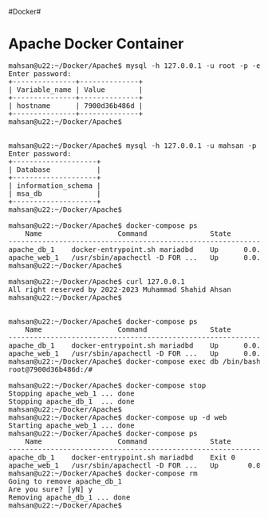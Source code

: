 #Docker#
<h1> Apache Docker Container</h1>

<pre>
mahsan@u22:~/Docker/Apache$ mysql -h 127.0.0.1 -u root -p -e "show variables like 'hostname';"
Enter password:
+---------------+--------------+
| Variable_name | Value        |
+---------------+--------------+
| hostname      | 7900d36b486d |
+---------------+--------------+
mahsan@u22:~/Docker/Apache$


mahsan@u22:~/Docker/Apache$ mysql -h 127.0.0.1 -u mahsan -p -e "show databases;"
Enter password:
+--------------------+
| Database           |
+--------------------+
| information_schema |
| msa_db             |
+--------------------+
mahsan@u22:~/Docker/Apache$

mahsan@u22:~/Docker/Apache$ docker-compose ps
    Name                  Command               State                    Ports
------------------------------------------------------------------------------------------------
apache_db_1    docker-entrypoint.sh mariadbd    Up      0.0.0.0:3306->3306/tcp,:::3306->3306/tcp
apache_web_1   /usr/sbin/apachectl -D FOR ...   Up      0.0.0.0:80->80/tcp,:::80->80/tcp
mahsan@u22:~/Docker/Apache$

mahsan@u22:~/Docker/Apache$ curl 127.0.0.1
All right reserved by 2022-2023 Muhammad Shahid Ahsan
mahsan@u22:~/Docker/Apache$


mahsan@u22:~/Docker/Apache$ docker-compose ps
    Name                  Command               State                    Ports
------------------------------------------------------------------------------------------------
apache_db_1    docker-entrypoint.sh mariadbd    Up      0.0.0.0:3306->3306/tcp,:::3306->3306/tcp
apache_web_1   /usr/sbin/apachectl -D FOR ...   Up      0.0.0.0:80->80/tcp,:::80->80/tcp
mahsan@u22:~/Docker/Apache$ docker-compose exec db /bin/bash
root@7900d36b486d:/#

mahsan@u22:~/Docker/Apache$ docker-compose stop
Stopping apache_web_1 ... done
Stopping apache_db_1  ... done
mahsan@u22:~/Docker/Apache$
mahsan@u22:~/Docker/Apache$ docker-compose up -d web
Starting apache_web_1 ... done
mahsan@u22:~/Docker/Apache$ docker-compose ps
    Name                  Command               State                 Ports
-----------------------------------------------------------------------------------------
apache_db_1    docker-entrypoint.sh mariadbd    Exit 0
apache_web_1   /usr/sbin/apachectl -D FOR ...   Up       0.0.0.0:80->80/tcp,:::80->80/tcp
mahsan@u22:~/Docker/Apache$ docker-compose rm
Going to remove apache_db_1
Are you sure? [yN] y
Removing apache_db_1 ... done
mahsan@u22:~/Docker/Apache$

</pre>
